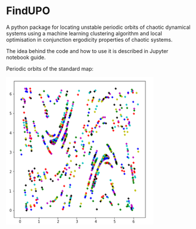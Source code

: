 # FindUPO

A python package for locating unstable periodic orbits of chaotic dynamical systems using a machine learning clustering algorithm and local optimisation in conjunction ergodicity properties of chaotic systems. 

The idea behind the code and how to use it is described in Jupyter notebook guide.

Periodic orbits of the standard map:

<img src="https://github.com/alexeistepa/FindUPO/blob/main/front.png?raw=true" width="400" height="400">
